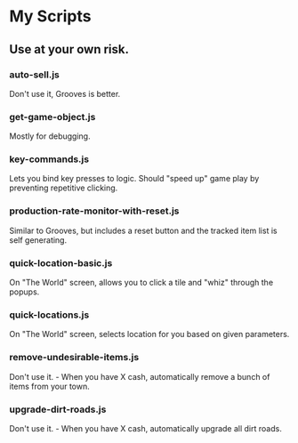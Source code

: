 # My Scripts
## Use at your own risk.

### auto-sell.js
Don't use it, Grooves is better.

### get-game-object.js
Mostly for debugging.

### key-commands.js
Lets you bind key presses to logic. Should "speed up" game play by preventing repetitive clicking.

### production-rate-monitor-with-reset.js
Similar to Grooves, but includes a reset button and the tracked item list is self generating.

### quick-location-basic.js
On "The World" screen, allows you to click a tile and "whiz" through the popups.

### quick-locations.js
On "The World" screen, selects location for you based on given parameters.

### remove-undesirable-items.js
Don't use it. - When you have X cash, automatically remove a bunch of items from your town.

### upgrade-dirt-roads.js
Don't use it. - When you have X cash, automatically upgrade all dirt roads.

